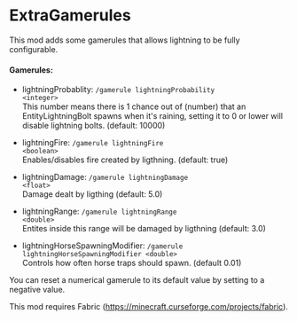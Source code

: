 ExtraGamerules
=========================

This mod adds some gamerules that allows lightning to be fully configurable.

#### Gamerules:

- lightningProbablity: <code>/gamerule lightningProbability &lt;integer&gt;</code>  
This number means there is 1 chance out of (number) that an EntityLightningBolt spawns when it's raining, setting it to 0 or lower will disable lightning bolts. (default: 10000)

- lightningFire: <code>/gamerule lightningFire &lt;boolean&gt;</code>  
Enables/disables fire created by ligthning. (default: true)

- lightningDamage: <code>/gamerule lightningDamage &lt;float&gt;</code>  
Damage dealt by ligthing (default: 5.0)

- lightningRange: <code>/gamerule lightningRange &lt;double&gt;</code>  
Entites inside this range will be damaged by ligthning (default: 3.0)

- lightningHorseSpawningModifier:  <code>/gamerule lightningHorseSpawningModifier &lt;double&gt;</code>  
Controls how often horse traps should spawn. (default 0.01)

You can reset a numerical gamerule to its default value by setting to a negative value.

This mod requires Fabric (https://minecraft.curseforge.com/projects/fabric).
